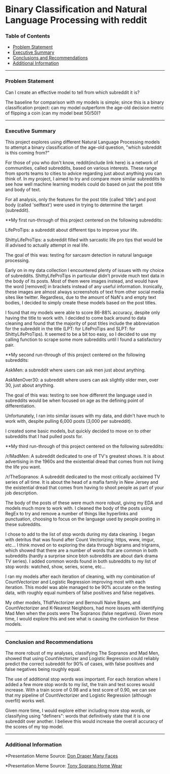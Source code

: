 # Binary Classification and Natural Language Processing with reddit



### Table of Contents

* [Problem Statement](#user-content-problem-statement)
* [Executive Summary](#user-content-executive-summary)
* [Conclusions and Recommendations](#user-content-conclusions-and-recommendations)
* [Additional Information](#user-content-additional-information)


---

### Problem Statement

Can I create an effective model to tell from which subreddit it is?

The baseline for comparison with my models is simple; since this is a binary classification project: can my model outperform the age-old decision metric of flipping a coin (can my model beat 50/50)?

---

### Executive Summary

This project explores using different Natural Language Processing models to attempt a binary classification of the age-old question, "which subreddit is this coming from?"

For those of you who don't know, reddit(include link here) is a network of communities, called subreddits, based on various interests. These range from sports teams to cities to advice regarding just about anything you can think of. In my project, I aimed to try and compare more similar subreddits to see how well machine learning models could do based on just the post title and body of text.

For all analysis, only the features for the post title (called 'title') and post body (called 'selftext') were used in trying to determine the target (subreddit).


**My first run-through of this project centered on the following subreddits:

LifeProTips: a subreddit about different tips to improve your life.

ShittyLifeProTips: a subreddit filled with sarcastic life pro tips that would be ill advised to actually attempt in real life.

The goal of this was: testing for sarcasm detection in natural language processing.


Early on in my data collection I encountered plenty of issues with my choice of subreddits. ShittyLifeProTips in particular didn't provide much text data in the body of its posts. Most of them were images instead, and would have the word [removed] in brackets instead of any useful information. Ironically, these images are almost always screenshots of text from other social media sites like twitter. Regardless, due to the amount of NaN's and empty text bodies, I decided to simply create these models based on the post titles.

I found that my models were able to score 86-88% accuracy, despite only having the title to work with. I decided to come back around to data cleaning and found that the majority of post titles include the abbreviation for the subreddit in the title (LPT: for LifeProTips and SLPT: for ShittyLifeProTips). It seemed to be a bit too easy, so I decided to use my calling function to scrape some more subreddits until I found a satisfactory pair.


**My second run-through of this project centered on the following subreddits:

AskMen: a subreddit where users can ask men just about anything.


AskMenOver30: a subreddit where users can ask slightly older men, over 30, just about anything.

The goal of this was: testing to see how different the language used in subreddits would be when focused on age as the defining point of differentiation.

Unfortunately, I ran into similar issues with my data, and didn't have much to work with, despite pulling 6,000 posts (3,000 per subreddit).

I created some basic models, but quickly decided to move on to other subreddits that I had pulled posts for.


**My third run-through of this project centered on the following subreddits:

/r/MadMen: A subreddit dedicated to one of TV's greatest shows. It is about advertising in the 1960s and the existential dread that comes from not living the life you want.

/r/TheSopranos: A subreddit dedicated to the most critically acclaimed TV series of all time. It is about the head of a mafia family in New Jersey and the existential dread that comes from having to shoot people as part of your job description.

The body of the posts of these were much more robust, giving my EDA and models much more to work with. I cleaned the body of the posts using RegEx to try and remove a number of things like hyperlinks and punctuation, choosing to focus on the language used by people posting in these subreddits.

I chose to add to the list of stop words during my data cleaning. I began with detritus that was found after Count Vectorizing: https, www, imgur, etc... I think moved on to exploring the data through bigrams and trigrams, which showed that there are a number of words that are common in both subreddits (hardly a surprise since btoh subreddits are about dark drama TV series). I added common words found in both subreddits to my list of stop words: watched, show, series, scene, etc...

I ran my models after each iteration of cleaning, with my combination of CountVectorizer and Logistic Regression improving most with each iteration. This model was able managed to be 90% accurate on the testing data, with roughly equal numbers of false positives and false negatives.

My other models, TfidfVectorizer and Bernoulli Naive Bayes, and CountVectorizer and K-Nearest Neighbors, had more issues with identifying Mad Men when the posts were The Sopranos (false negatives). Given more time, I would explore this and see what is causing the confusion for these models.



---

### Conclusion and Recommendations

The more robust of my analyses, classifying The Sopranos and Mad Men, showed that using CountVectorizer and Logistic Regression could reliably predict the correct subreddit for 90% of cases, with false positives and false negatives being roughly equal.

The use of additional stop words was important. For each iteration where I added a few more stop words to my list, the train and test scores would increase. With a train score of 0.98 and a test score of 0.90, we can see that my pipeline of CountVectorizer and Logistic Regression (although overfit) works well.

Given more time, I would explore either including more stop words, or classifying using "definers": words that definitively state that it is one subreddit over another. I believe this would increase the overall accuracy of the scores of my top model.


---

### Additional Information

*Presentation Meme Source: [Don Draper Many Faces](https://screenrant.com/mad-men-hilarious-memes-true-fans/)

*Presentation Meme Source: [Tony Soprano Home Wear](https://dankanator.com/62146/best-tony-soprano-memes-from-the-sopranos/)

